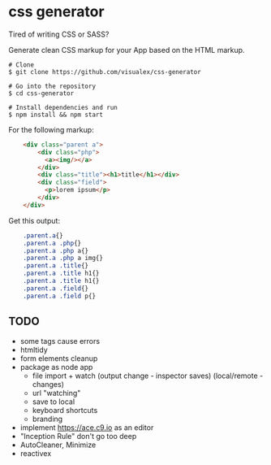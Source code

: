 css generator
====================

Tired of writing CSS or SASS?

Generate clean CSS markup for your App based on the HTML markup.



```
# Clone
$ git clone https://github.com/visualex/css-generator

# Go into the repository
$ cd css-generator

# Install dependencies and run
$ npm install && npm start
```

For the following markup:
```html
	<div class="parent a">
		<div class="php">
		  <a><img/></a>
		</div>
		<div class="title"><h1>title</h1></div>
		<div class="field">
		  <p>lorem ipsum</p>
		</div>
	</div>
```

Get this output: 
```CSS
	.parent.a{}
	.parent.a .php{}
	.parent.a .php a{}
	.parent.a .php a img{}
	.parent.a .title{}
	.parent.a .title h1{}
	.parent.a .title h1{}
	.parent.a .field{}
	.parent.a .field p{}
```

## TODO
* some tags cause errors
* htmltidy
* form elements cleanup
* package as node app
   * file import + watch (output change - inspector saves) (local/remote - changes)
   * url "watching"
   * save to local
   * keyboard shortcuts
   * branding
* implement https://ace.c9.io as an editor
* "Inception Rule" don't go too deep
* AutoCleaner, Minimize
* reactivex









